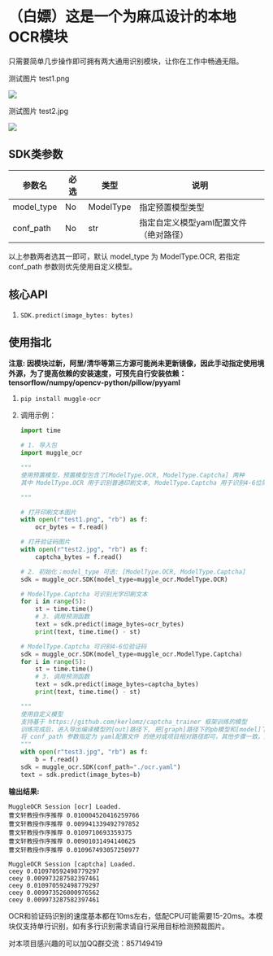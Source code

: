 # （白嫖）这是一个为麻瓜设计的本地OCR模块

只需要简单几步操作即可拥有两大通用识别模块，让你在工作中畅通无阻。



测试图片 test1.png

![](https://kerlomz-blog.oss-cn-beijing.aliyuncs.com/test1.png)

测试图片 test2.jpg

![](https://kerlomz-blog.oss-cn-beijing.aliyuncs.com/test2.jpg)

## SDK类参数

| 参数名     | 必选 | 类型      | 说明                                   |
| ---------- | ---- | --------- | -------------------------------------- |
| model_type | No   | ModelType | 指定预置模型类型                       |
| conf_path  | No   | str       | 指定自定义模型yaml配置文件（绝对路径） |

以上参数两者选其一即可，默认 model_type 为 ModelType.OCR, 若指定 conf_path 参数则优先使用自定义模型。




## 核心API

1. ```SDK.predict(image_bytes: bytes)```



## 使用指北

**注意: 因模块过新，阿里/清华等第三方源可能尚未更新镜像，因此手动指定使用境外源，为了提高依赖的安装速度，可预先自行安装依赖：tensorflow/numpy/opencv-python/pillow/pyyaml**

1. ```pip install muggle-ocr```

2. 调用示例：

   ```python
   import time
   
   # 1. 导入包
   import muggle_ocr
   
   """
   使用预置模型，预置模型包含了[ModelType.OCR, ModelType.Captcha] 两种
   其中 ModelType.OCR 用于识别普通印刷文本, ModelType.Captcha 用于识别4-6位简单英数验证码
   
   """
   
   # 打开印刷文本图片
   with open(r"test1.png", "rb") as f:
       ocr_bytes = f.read()
   
   # 打开验证码图片
   with open(r"test2.jpg", "rb") as f:
       captcha_bytes = f.read()
   
   # 2. 初始化；model_type 可选: [ModelType.OCR, ModelType.Captcha]
   sdk = muggle_ocr.SDK(model_type=muggle_ocr.ModelType.OCR)
   
   # ModelType.Captcha 可识别光学印刷文本
   for i in range(5):
       st = time.time()
       # 3. 调用预测函数
       text = sdk.predict(image_bytes=ocr_bytes)
       print(text, time.time() - st)
   
   # ModelType.Captcha 可识别4-6位验证码
   sdk = muggle_ocr.SDK(model_type=muggle_ocr.ModelType.Captcha)
   for i in range(5):
       st = time.time()
       # 3. 调用预测函数
       text = sdk.predict(image_bytes=captcha_bytes)
       print(text, time.time() - st)
   
   """
   使用自定义模型
   支持基于 https://github.com/kerlomz/captcha_trainer 框架训练的模型
   训练完成后，进入导出编译模型的[out]路径下, 把[graph]路径下的pb模型和[model]下的yaml配置文件放到同一路径下。
   将 conf_path 参数指定为 yaml配置文件 的绝对或项目相对路径即可，其他步骤一致，如下示例：
   """
   with open(r"test3.jpg", "rb") as f:
       b = f.read()
   sdk = muggle_ocr.SDK(conf_path="./ocr.yaml")
   text = sdk.predict(image_bytes=b)
   ```

   

**输出结果:**

```shell script
MuggleOCR Session [ocr] Loaded.
曹文轩教授作序推荐 0.010004520416259766
曹文轩教授作序推荐 0.009941339492797852
曹文轩教授作序推荐 0.0109710693359375
曹文轩教授作序推荐 0.00901031494140625
曹文轩教授作序推荐 0.010967493057250977

MuggleOCR Session [captcha] Loaded.
ceey 0.010970592498779297
ceey 0.009973287582397461
ceey 0.010970592498779297
ceey 0.009973526000976562
ceey 0.009973287582397461
```



OCR和验证码识别的速度基本都在10ms左右，低配CPU可能需要15-20ms。本模块仅支持单行识别，如有多行识别需求请自行采用目标检测预裁图片。

对本项目感兴趣的可以加QQ群交流：857149419